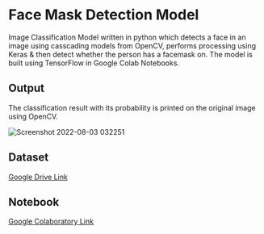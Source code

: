 # Face Mask Detection Model
Image Classification Model written in python which detects a face in an image using casscading models from OpenCV, performs processing using Keras & then detect whether the person has a facemask on. The model is built using TensorFlow in Google Colab Notebooks.

## Output
The classification result with its probability is printed on the original image using OpenCV.

![Screenshot 2022-08-03 032251](https://user-images.githubusercontent.com/63439640/182533201-555696eb-fd7f-49a2-bc1b-ace9d4fb9f9a.png)

## Dataset
[Google Drive Link](https://drive.google.com/drive/folders/1tvLtA8UvfvQO6dEZBfOJi0aoIVOIzHAT?usp=sharing)

## Notebook
[Google Colaboratory Link](https://colab.research.google.com/drive/11SSpm4gm6JFusDr2u3PvPB2huYjOFyUJ?usp=sharing)

